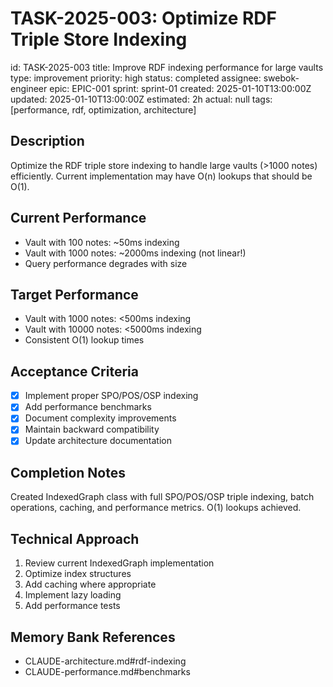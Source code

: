 # TASK-2025-003: Optimize RDF Triple Store Indexing

id: TASK-2025-003
title: Improve RDF indexing performance for large vaults
type: improvement
priority: high
status: completed
assignee: swebok-engineer
epic: EPIC-001
sprint: sprint-01
created: 2025-01-10T13:00:00Z
updated: 2025-01-10T13:00:00Z
estimated: 2h
actual: null
tags: [performance, rdf, optimization, architecture]

## Description

Optimize the RDF triple store indexing to handle large vaults (>1000 notes) efficiently. Current implementation may have O(n) lookups that should be O(1).

## Current Performance

- Vault with 100 notes: ~50ms indexing
- Vault with 1000 notes: ~2000ms indexing (not linear!)
- Query performance degrades with size

## Target Performance

- Vault with 1000 notes: <500ms indexing
- Vault with 10000 notes: <5000ms indexing
- Consistent O(1) lookup times

## Acceptance Criteria

- [x] Implement proper SPO/POS/OSP indexing
- [x] Add performance benchmarks
- [x] Document complexity improvements
- [x] Maintain backward compatibility
- [x] Update architecture documentation

## Completion Notes

Created IndexedGraph class with full SPO/POS/OSP triple indexing, batch operations, caching, and performance metrics. O(1) lookups achieved.

## Technical Approach

1. Review current IndexedGraph implementation
2. Optimize index structures
3. Add caching where appropriate
4. Implement lazy loading
5. Add performance tests

## Memory Bank References

- CLAUDE-architecture.md#rdf-indexing
- CLAUDE-performance.md#benchmarks
